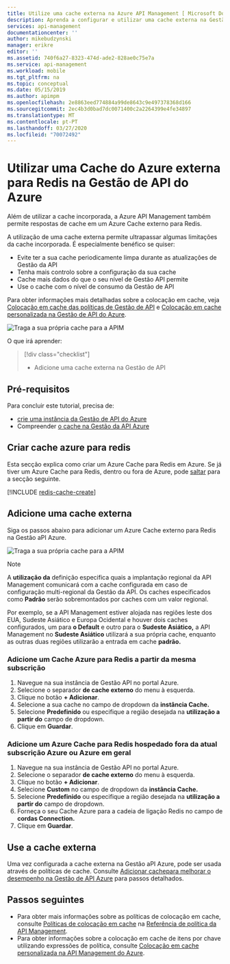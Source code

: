 ```yaml
---
title: Utilize uma cache externa na Azure API Management [ Microsoft Docs
description: Aprenda a configurar e utilizar uma cache externa na Gestão da API Azure.
services: api-management
documentationcenter: ''
author: mikebudzynski
manager: erikre
editor: ''
ms.assetid: 740f6a27-8323-474d-ade2-828ae0c75e7a
ms.service: api-management
ms.workload: mobile
ms.tgt_pltfrm: na
ms.topic: conceptual
ms.date: 05/15/2019
ms.author: apimpm
ms.openlocfilehash: 2e8863eed774884a99de8643c9e497378368d166
ms.sourcegitcommit: 2ec4b3d0bad7dc0071400c2a2264399e4fe34897
ms.translationtype: MT
ms.contentlocale: pt-PT
ms.lasthandoff: 03/27/2020
ms.locfileid: "70072492"
---
```

# <a name="use-an-external-azure-cache-for-redis-in-azure-api-management"></a>Utilizar uma Cache do Azure externa para Redis na Gestão de API do Azure

Além de utilizar a cache incorporada, a Azure API Management também permite respostas de cache em um Azure Cache externo para Redis.

A utilização de uma cache externa permite ultrapassar algumas limitações da cache incorporada. É especialmente benéfico se quiser:

* Evite ter a sua cache periodicamente limpa durante as atualizações de Gestão da API
* Tenha mais controlo sobre a configuração da sua cache
* Cache mais dados do que o seu nível de Gestão API permite
* Use o cache com o nível de consumo da Gestão de API

Para obter informações mais detalhadas sobre a colocação em cache, veja [Colocação em cache das políticas de Gestão de API](api-management-caching-policies.md) e [Colocação em cache personalizada na Gestão de API do Azure](api-management-sample-cache-by-key.md).

![Traga a sua própria cache para a APIM](media/api-management-howto-cache-external/overview.png)

O que irá aprender:

> [!div class="checklist"]
> * Adicione uma cache externa na Gestão de API

## <a name="prerequisites"></a>Pré-requisitos

Para concluir este tutorial, precisa de:

+ [crie uma instância da Gestão de API do Azure](get-started-create-service-instance.md)
+ Compreender [o cache na Gestão da API Azure](api-management-howto-cache.md)

## <a name="create-azure-cache-for-redis"></a><a name="create-cache"> </a> Criar cache azure para redis

Esta secção explica como criar um Azure Cache para Redis em Azure. Se já tiver um Azure Cache para Redis, dentro ou fora de Azure, pode <a href="#add-external-cache">saltar</a> para a secção seguinte.

[!INCLUDE [redis-cache-create](../../includes/redis-cache-create.md)]

## <a name="add-an-external-cache"></a><a name="add-external-cache"> </a>Adicione uma cache externa

Siga os passos abaixo para adicionar um Azure Cache externo para Redis na Gestão aPI Azure.

![Traga a sua própria cache para a APIM](media/api-management-howto-cache-external/add-external-cache.png)

> [!NOTE]
> A **utilização da** definição especifica quais a implantação regional da API Management comunicará com a cache configurada em caso de configuração multi-regional da Gestão da API. Os caches especificados como **Padrão** serão sobremontados por caches com um valor regional.
>
> Por exemplo, se a API Management estiver alojada nas regiões leste dos EUA, Sudeste Asiático e Europa Ocidental e houver dois caches configurados, um para **o Default** e outro para o **Sudeste Asiático,** a API Management no **Sudeste Asiático** utilizará a sua própria cache, enquanto as outras duas regiões utilizarão a entrada em cache **padrão.**

### <a name="add-an-azure-cache-for-redis-from-the-same-subscription"></a>Adicione um Cache Azure para Redis a partir da mesma subscrição

1. Navegue na sua instância de Gestão API no portal Azure.
2. Selecione o separador **de cache externo** do menu à esquerda.
3. Clique no botão **+ Adicionar**.
4. Selecione a sua cache no campo de dropdown da **instância Cache.**
5. Selecione **Predefinido** ou especifique a região desejada na **utilização a partir do** campo de dropdown.
6. Clique em **Guardar**.

### <a name="add-an-azure-cache-for-redis-hosted-outside-of-the-current-azure-subscription-or-azure-in-general"></a>Adicione um Azure Cache para Redis hospedado fora da atual subscrição Azure ou Azure em geral

1. Navegue na sua instância de Gestão API no portal Azure.
2. Selecione o separador **de cache externo** do menu à esquerda.
3. Clique no botão **+ Adicionar**.
4. Selecione **Custom** no campo de dropdown da **instância Cache.**
5. Selecione **Predefinido** ou especifique a região desejada na **utilização a partir do** campo de dropdown.
6. Forneça o seu Cache Azure para a cadeia de ligação Redis no campo de **cordas Connection.**
7. Clique em **Guardar**.

## <a name="use-the-external-cache"></a>Use a cache externa

Uma vez configurada a cache externa na Gestão aPI Azure, pode ser usada através de políticas de cache. Consulte [Adicionar cachepara melhorar o desempenho na Gestão de API Azure](api-management-howto-cache.md) para passos detalhados.

## <a name="next-steps"></a><a name="next-steps"> </a>Passos seguintes

* Para obter mais informações sobre as políticas de colocação em cache, consulte [Políticas de colocação em cache][Caching policies] na [Referência de política da API Management][API Management policy reference].
* Para obter informações sobre a colocação em cache de itens por chave utilizando expressões de política, consulte [Colocação em cache personalizada na API Management do Azure](api-management-sample-cache-by-key.md).

[API Management policy reference]: https://msdn.microsoft.com/library/azure/dn894081.aspx
[Caching policies]: https://msdn.microsoft.com/library/azure/dn894086.aspx
